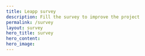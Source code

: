 ```yaml
---
title: Leapp survey
description: Fill the survey to improve the project
permalink: /survey
layout: survey
hero_title: survey
hero_content:
hero_image:
---
```


